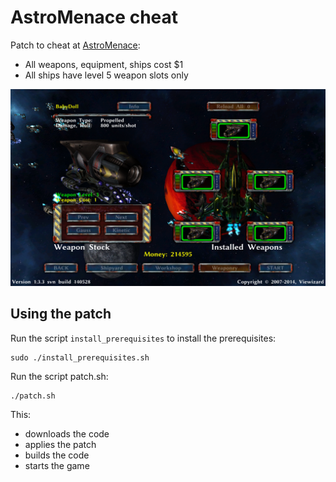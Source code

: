 # AstroMenace cheat

Patch to cheat at [AstroMenace](https://github.com/viewizard/astromenace):

 * All weapons, equipment, ships cost $1
 * All ships have level 5 weapon slots only

![Screenshot](astro_menace_cheated.png)


## Using the patch

Run the script `install_prerequisites` to install the prerequisites:

```
sudo ./install_prerequisites.sh
```

Run the script patch.sh:

```
./patch.sh
```

This:

 * downloads the code
 * applies the patch
 * builds the code
 * starts the game
